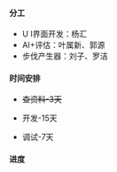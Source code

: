 #### 分工

+ U I界面开发：杨汇
+ AI+评估：叶属新、郭源
+ 步伐产生器：刘子、罗洁

#### 时间安排

- ~~查资料-3天~~

- 开发-15天

- 调试-7天

#### 进度

